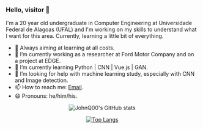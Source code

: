 ### Hello, visitor 👋

I'm a 20 year old undergraduate in Computer Engineering at Universidade Federal de Alagoas (UFAL) and I'm working on my skills to understand what I want for this area.
Currently, learning a little bit of everything.

- 💫 Always aiming at learning at all costs.
- 🔭 I’m currently working as a researcher at Ford Motor Company and on a project at EDGE.
- 🌱 I’m currently learning Python | CNN | Vue.js | GAN. 
- 🤔 I’m looking for help with machine learning study, especially with CNN and Image detection.
- 📫 How to reach me: [Email](jddcp@ic.ufal.br).
- 😄 Pronouns: he/him/his.

<div align="center">
 
![JohnQ00's GitHub stats](https://github-readme-stats.vercel.app/api?username=JohnQ00&show_icons=true&theme=tokyonight)

[![Top Langs](https://github-readme-stats.vercel.app/api/top-langs/?username=JohnQ00&layout=compact&langs_count=10&theme=tokyonight)](https://github.com/anuraghazra/github-readme-stats)
 
</div>
